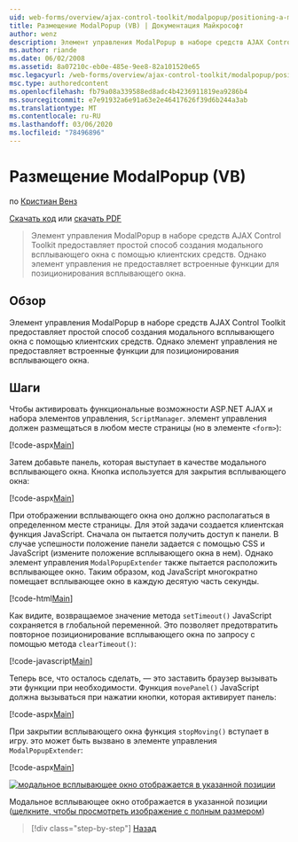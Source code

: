 ```yaml
---
uid: web-forms/overview/ajax-control-toolkit/modalpopup/positioning-a-modalpopup-vb
title: Размещение ModalPopup (VB) | Документация Майкрософт
author: wenz
description: Элемент управления ModalPopup в наборе средств AJAX Control Toolkit предоставляет простой способ создания модального всплывающего окна с помощью клиентских средств. Однако элемент управления не предлагает...
ms.author: riande
ms.date: 06/02/2008
ms.assetid: 8a07210c-eb0e-485e-9ee8-82a101520e65
msc.legacyurl: /web-forms/overview/ajax-control-toolkit/modalpopup/positioning-a-modalpopup-vb
msc.type: authoredcontent
ms.openlocfilehash: fb79a08a339588ed8adc4b4236911819ea9286b4
ms.sourcegitcommit: e7e91932a6e91a63e2e46417626f39d6b244a3ab
ms.translationtype: MT
ms.contentlocale: ru-RU
ms.lasthandoff: 03/06/2020
ms.locfileid: "78496896"
---
```

# <a name="positioning-a-modalpopup-vb"></a>Размещение ModalPopup (VB)

по [Кристиан Венз](https://github.com/wenz)

[Скачать код](https://download.microsoft.com/download/2/4/0/24052038-f942-4336-905b-b60ae56f0dd5/ModalPopup4.vb.zip) или [скачать PDF](https://download.microsoft.com/download/b/6/a/b6ae89ee-df69-4c87-9bfb-ad1eb2b23373/modalpopup4VB.pdf)

> Элемент управления ModalPopup в наборе средств AJAX Control Toolkit предоставляет простой способ создания модального всплывающего окна с помощью клиентских средств. Однако элемент управления не предоставляет встроенные функции для позиционирования всплывающего окна.

## <a name="overview"></a>Обзор

Элемент управления ModalPopup в наборе средств AJAX Control Toolkit предоставляет простой способ создания модального всплывающего окна с помощью клиентских средств. Однако элемент управления не предоставляет встроенные функции для позиционирования всплывающего окна.

## <a name="steps"></a>Шаги

Чтобы активировать функциональные возможности ASP.NET AJAX и набора элементов управления, `ScriptManager`. элемент управления должен размещаться в любом месте страницы (но в элементе `<form>`):

[!code-aspx[Main](positioning-a-modalpopup-vb/samples/sample1.aspx)]

Затем добавьте панель, которая выступает в качестве модального всплывающего окна. Кнопка используется для закрытия всплывающего окна:

[!code-aspx[Main](positioning-a-modalpopup-vb/samples/sample2.aspx)]

При отображении всплывающего окна оно должно располагаться в определенном месте страницы. Для этой задачи создается клиентская функция JavaScript. Сначала он пытается получить доступ к панели. В случае успешности положение панели задается с помощью CSS и JavaScript (измените положение всплывающего окна в нем). Однако элемент управления `ModalPopupExtender` также пытается расположить всплывающее окно. Таким образом, код JavaScript многократно помещает всплывающее окно в каждую десятую часть секунды.

[!code-html[Main](positioning-a-modalpopup-vb/samples/sample3.html)]

Как видите, возвращаемое значение метода `setTimeout()` JavaScript сохраняется в глобальной переменной. Это позволяет предотвратить повторное позиционирование всплывающего окна по запросу с помощью метода `clearTimeout()`:

[!code-javascript[Main](positioning-a-modalpopup-vb/samples/sample4.js)]

Теперь все, что осталось сделать, — это заставить браузер вызывать эти функции при необходимости. Функция `movePanel()` JavaScript должна вызываться при нажатии кнопки, которая активирует панель:

[!code-aspx[Main](positioning-a-modalpopup-vb/samples/sample5.aspx)]

При закрытии всплывающего окна функция `stopMoving()` вступает в игру. это может быть вызвано в элементе управления `ModalPopupExtender`:

[!code-aspx[Main](positioning-a-modalpopup-vb/samples/sample6.aspx)]

[![модальное всплывающее окно отображается в указанной позиции](positioning-a-modalpopup-vb/_static/image2.png)](positioning-a-modalpopup-vb/_static/image1.png)

Модальное всплывающее окно отображается в указанной позиции ([щелкните, чтобы просмотреть изображение с полным размером](positioning-a-modalpopup-vb/_static/image3.png))

> [!div class="step-by-step"]
> [Назад](handling-postbacks-from-a-modalpopup-vb.md)
